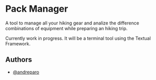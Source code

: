 
# Pack Manager

A tool to manage all your hiking gear and analize the difference combinations of equipment while preparing an hiking trip. 

Currently work in progress. 
It will be a terminal tool using the Textual Framework. 



## Authors

- [@andreparo](https://www.github.com/andreparo)

